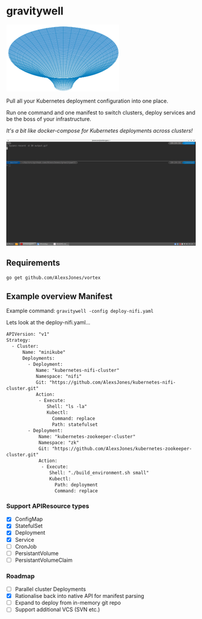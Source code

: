 # gravitywell

![gravitywell](resources/bg.png)


Pull all your Kubernetes deployment configuration into one place.

Run one command and one manifest to switch clusters, deploy services and be the boss of your infrastructure.

_It's a bit like docker-compose for Kubernetes deployments across clusters!_

![example](resources/output.gif)

## Requirements

`go get github.com/AlexsJones/vortex`

## Example overview Manifest

Example command: `gravitywell -config deploy-nifi.yaml`

Lets look at the deploy-nifi.yaml...

```
APIVersion: "v1"
Strategy:
  - Cluster:
      Name: "minikube"
      Deployments:
        - Deployment:
           Name: "kubernetes-nifi-cluster"
           Namespace: "nifi"
           Git: "https://github.com/AlexsJones/kubernetes-nifi-cluster.git"
           Action:
            - Execute:
               Shell: "ls -la"
               Kubectl:
                 Command: replace
                 Path: statefulset
        - Deployment:
            Name: "kubernetes-zookeeper-cluster"
            Namespace: "zk"
            Git: "https://github.com/AlexsJones/kubernetes-zookeeper-cluster.git"
            Action:
             - Execute:
                Shell: "./build_environment.sh small"
                Kubectl:
                  Path: deployment
                  Command: replace
````

### Support APIResource types

- [x] ConfigMap
- [x] StatefulSet
- [x] Deployment
- [x] Service
- [ ] CronJob
- [ ] PersistantVolume
- [ ] PersistantVolumeClaim

### Roadmap

- [ ] Parallel cluster Deployments
- [x] Rationalise back into native API for manifest parsing
- [ ] Expand to deploy from in-memory git repo
- [ ] Support additional VCS (SVN etc.)
